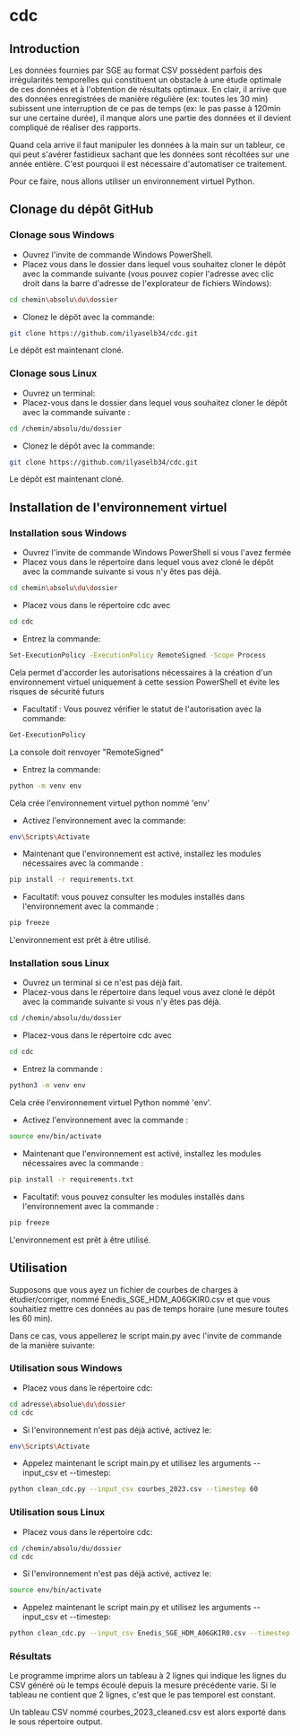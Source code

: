 # cdc

## Introduction

Les données fournies par SGE au format CSV possèdent parfois des irrégularités temporelles qui constituent un obstacle à une étude optimale de ces données et à l'obtention de résultats optimaux. En clair, il arrive que des données enregistrées de manière régulière (ex: toutes les 30 min) subissent une interruption de ce pas de temps (ex: le pas passe à 120min sur une certaine durée), il manque alors une partie des données et il devient compliqué de réaliser des rapports.

Quand cela arrive il faut manipuler les données à la main sur un tableur, ce qui peut s'avérer fastidieux sachant que les données sont récoltées sur une année entière. C'est pourquoi il est nécessaire d'automatiser ce traitement.

Pour ce faire, nous allons utiliser un environnement virtuel Python.

## Clonage du dépôt GitHub

### Clonage sous Windows

- Ouvrez l'invite de commande Windows PowerShell.
- Placez vous dans le dossier dans lequel vous souhaitez cloner le dépôt avec la commande suivante (vous pouvez copier l'adresse avec clic droit dans la barre d'adresse de l'explorateur de fichiers Windows):

```bash
cd chemin\absolu\du\dossier
```

- Clonez le dépôt avec la commande:

```bash
git clone https://github.com/ilyaselb34/cdc.git
```

Le dépôt est maintenant cloné.

### Clonage sous Linux

- Ouvrez un terminal:
- Placez-vous dans le dossier dans lequel vous souhaitez cloner le dépôt avec la commande suivante :

```bash
cd /chemin/absolu/du/dossier
```

- Clonez le dépôt avec la commande:

```bash
git clone https://github.com/ilyaselb34/cdc.git
```

Le dépôt est maintenant cloné.

## Installation de l'environnement virtuel

### Installation sous Windows

- Ouvrez l'invite de commande Windows PowerShell si vous l'avez fermée
- Placez vous dans le répertoire dans lequel vous avez cloné le dépôt avec la commande suivante si vous n'y êtes pas déjà.

```bash
cd chemin\absolu\du\dossier
```

- Placez vous dans le répertoire cdc avec

```bash
cd cdc
```

- Entrez la commande:

```bash
Set-ExecutionPolicy -ExecutionPolicy RemoteSigned -Scope Process
```

Cela permet d'accorder les autorisations nécessaires à la création d'un environnement virtuel uniquement à cette session PowerShell et évite les risques de sécurité futurs

- Facultatif : Vous pouvez vérifier le statut de l'autorisation avec la commande:

```bash
Get-ExecutionPolicy
```

La console doit renvoyer "RemoteSigned"

- Entrez la commande:

```bash
python -m venv env
```

Cela crée l'environnement virtuel python nommé 'env'

- Activez l'environnement avec la commande:

```bash
env\Scripts\Activate
```

- Maintenant que l'environnement est activé, installez les modules nécessaires avec la commande :

```bash
pip install -r requirements.txt
```

- Facultatif: vous pouvez consulter les modules installés dans l'environnement avec la commande :

```bash
pip freeze
```

L'environnement est prêt à être utilisé.

### Installation sous Linux

- Ouvrez un terminal si ce n'est pas déjà fait.
- Placez-vous dans le répertoire dans lequel vous avez cloné le dépôt avec la commande suivante si vous n'y êtes pas déjà.

```bash
cd /chemin/absolu/du/dossier
```

- Placez-vous dans le répertoire cdc avec

```bash
cd cdc
```

- Entrez la commande :

```bash
python3 -m venv env
```

Cela crée l'environnement virtuel Python nommé 'env'.

- Activez l'environnement avec la commande :

```bash
source env/bin/activate
```

- Maintenant que l'environnement est activé, installez les modules nécessaires avec la commande :

```bash
pip install -r requirements.txt
```

- Facultatif: vous pouvez consulter les modules installés dans l'environnement avec la commande :

```bash
pip freeze
```

L'environnement est prêt à être utilisé.

## Utilisation

Supposons que vous ayez un fichier de courbes de charges à étudier/corriger, nommé Enedis_SGE_HDM_A06GKIR0.csv et que vous souhaitiez mettre ces données au pas de temps horaire (une mesure toutes les 60 min).

Dans ce cas, vous appellerez le script main.py avec l'invite de commande de la manière suivante:

### Utilisation sous Windows

- Placez vous dans le répertoire cdc:

```bash
cd adresse\absolue\du\dossier
cd cdc
```

- Si l'environnement n'est pas déjà activé, activez le:

```bash
env\Scripts\Activate
```

- Appelez maintenant le script main.py et utilisez les arguments --input_csv et --timestep:

```bash
python clean_cdc.py --input_csv courbes_2023.csv --timestep 60
```

### Utilisation sous Linux

- Placez vous dans le répertoire cdc:

```bash
cd /chemin/absolu/du/dossier
cd cdc
```

- Si l'environnement n'est pas déjà activé, activez le:

```bash
source env/bin/activate
```

- Appelez maintenant le script main.py et utilisez les arguments --input_csv et --timestep:

```bash
python clean_cdc.py --input_csv Enedis_SGE_HDM_A06GKIR0.csv --timestep 60
```

### Résultats

Le programme imprime alors un tableau à 2 lignes qui indique les lignes du CSV généré où le temps écoulé depuis la mesure précédente varie. Si le tableau ne contient que 2 lignes, c'est que le pas temporel est constant.

Un tableau CSV nommé courbes_2023_cleaned.csv est alors exporté dans le sous répertoire output.
